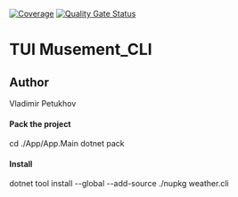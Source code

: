 [![Coverage](https://sonarcloud.io/api/project_badges/measure?project=vladimirpetukhov_Musement_CLI&metric=coverage)](https://sonarcloud.io/summary/new_code?id=vladimirpetukhov_Musement_CLI) [![Quality Gate Status](https://sonarcloud.io/api/project_badges/measure?project=vladimirpetukhov_Musement_CLI&metric=alert_status)](https://sonarcloud.io/summary/new_code?id=vladimirpetukhov_Musement_CLI)

# TUI Musement_CLI

## Author
Vladimir Petukhov

#### Pack the project
cd ./App/App.Main
dotnet pack

#### Install
dotnet tool install --global --add-source ./nupkg weather.cli

 